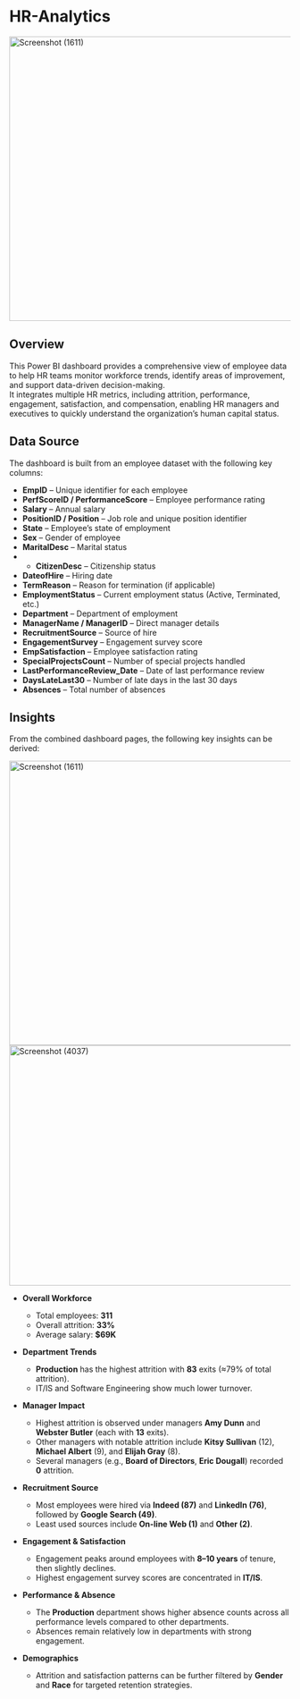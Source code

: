 # HR-Analytics

<img width="902" height="509" alt="Screenshot (1611)" src="https://github.com/user-attachments/assets/ce90cdef-42f4-440f-9051-72f26c3e6105" />


## Overview
This Power BI dashboard provides a comprehensive view of employee data to help HR teams monitor workforce trends, identify areas of improvement, and support data-driven decision-making.  
It integrates multiple HR metrics, including attrition, performance, engagement, satisfaction, and compensation, enabling HR managers and executives to quickly understand the organization’s human capital status.

## Data Source
The dashboard is built from an employee dataset with the following key columns:
- **EmpID** – Unique identifier for each employee  
- **PerfScoreID / PerformanceScore** – Employee performance rating  
- **Salary** – Annual salary  
- **PositionID / Position** – Job role and unique position identifier  
- **State** – Employee’s state of employment  
- **Sex** – Gender of employee  
- **MaritalDesc** – Marital status
- - **CitizenDesc** – Citizenship status  
- **DateofHire** – Hiring date  
- **TermReason** – Reason for termination (if applicable)  
- **EmploymentStatus** – Current employment status (Active, Terminated, etc.)  
- **Department** – Department of employment  
- **ManagerName / ManagerID** – Direct manager details  
- **RecruitmentSource** – Source of hire  
- **EngagementSurvey** – Engagement survey score  
- **EmpSatisfaction** – Employee satisfaction rating  
- **SpecialProjectsCount** – Number of special projects handled  
- **LastPerformanceReview_Date** – Date of last performance review  
- **DaysLateLast30** – Number of late days in the last 30 days  
- **Absences** – Total number of absences

## Insights
From the combined dashboard pages, the following key insights can be derived:

<img width="902" height="509" alt="Screenshot (1611)" src="https://github.com/user-attachments/assets/a6154399-46be-4679-9c13-c422defb9210" />


<img width="758" height="430" alt="Screenshot (4037)" src="https://github.com/user-attachments/assets/f4b86901-614b-4a04-ad1e-6e1089da36f1" />


- **Overall Workforce**
  - Total employees: **311**
  - Overall attrition: **33%**
  - Average salary: **$69K**

- **Department Trends**
  - **Production** has the highest attrition with **83** exits (≈79% of total attrition).
  - IT/IS and Software Engineering show much lower turnover.

- **Manager Impact**
  - Highest attrition is observed under managers **Amy Dunn** and **Webster Butler** (each with **13** exits).
  - Other managers with notable attrition include **Kitsy Sullivan** (12), **Michael Albert** (9), and **Elijah Gray** (8).
  - Several managers (e.g., **Board of Directors**, **Eric Dougall**) recorded **0** attrition.

- **Recruitment Source**
  - Most employees were hired via **Indeed (87)** and **LinkedIn (76)**, followed by **Google Search (49)**.
  - Least used sources include **On-line Web (1)** and **Other (2)**.

- **Engagement & Satisfaction**
  - Engagement peaks around employees with **8–10 years** of tenure, then slightly declines.
  - Highest engagement survey scores are concentrated in **IT/IS**.

- **Performance & Absence**
  - The **Production** department shows higher absence counts across all performance levels compared to other departments.
  - Absences remain relatively low in departments with strong engagement.

- **Demographics**
  - Attrition and satisfaction patterns can be further filtered by **Gender** and **Race** for targeted retention strategies.


